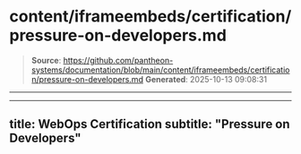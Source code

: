 # content/iframeembeds/certification/pressure-on-developers.md

> **Source**: https://github.com/pantheon-systems/documentation/blob/main/content/iframeembeds/certification/pressure-on-developers.md
> **Generated**: 2025-10-13 09:08:31

---

---
title: WebOps Certification
subtitle: "Pressure on Developers"
---

<Partial file="certification-guide/pressure-on-developers.md" />
